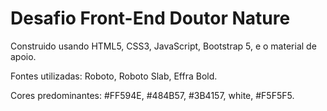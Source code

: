 # Desafio Front-End Doutor Nature
 
Construido usando HTML5, CSS3, JavaScript, Bootstrap 5, e o material de apoio.

Fontes utilizadas: Roboto, Roboto Slab, Effra Bold.

Cores predominantes: #FF594E, #484B57, #3B4157, white, #F5F5F5.
